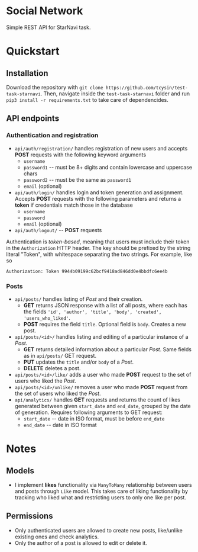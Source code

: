 # Social Network
Simple REST API for StarNavi task.

# Quickstart

## Installation
Download the repository with `git clone https://github.com/tcysin/test-task-starnavi`. Then, navigate inside the `test-task-starnavi` folder and run `pip3 install -r requirements.txt` to take care of dependencides.

## API endpoints

### Authentication and registration
- `api/auth/registration/` handles registration of new users and accepts **POST** requests with the following keyword arguments
    - `username`
    - `password1` -- must be 8+ digits and contain lowercase and uppercase chars
    - `password2` -- must be the same as `password1`
    - `email` (optional)
- `api/auth/login/` handles login and token generation and assignment. Accepts **POST** requests with the following parameters and returns a **token** if credentials match those in the database
    - `username`
    - `password`
    - `email` (optional)
- `api/auth/logout/` -- **POST** requests

Authentication is *token-based*, meaning that users must include their token in the `Authorization` HTTP header. The key should be prefixed by the string literal "Token", with whitespace separating the two strings. For example, like so
```
Authorization: Token 9944b09199c62bcf9418ad846dd0e4bbdfc6ee4b
```

### Posts
- `api/posts/` handles listing of *Post* and their creation.
    - **GET** returns JSON response with a list of all posts, where each has the fields `'id', 'author', 'title', 'body', 'created', 'users_who_liked'`.
    - **POST** requires the field `title`. Optional field is `body`. Creates a new post.
- `api/posts/<id>/` handles listing and editing of a particular instance of a *Post*.
    - **GET** returns detailed information about a particular *Post*. Same fields as in `api/posts/` GET request.
    - **PUT** updates the `title` and/or `body` of a *Post*.
    - **DELETE** deletes a post.
- `api/posts/<id>/like/` adds a user who made **POST** request to the set of users who liked the *Post*.
- `api/posts/<id>/unlike/` removes a user who made **POST** request from the set of users who liked the *Post*.
- `api/analytics/` handles **GET** requests and returns the count of likes generated between given `start_date` and `end_date`, grouped by the date of generation. Requires following arguments to GET request:
    - `start_date` -- date in ISO format, must be before `end_date`
    - `end_date` -- date in ISO format


# Notes

## Models
- I implement **likes** functionality via `ManyToMany` relationship between users 
and posts through `Like` model. This takes care of liking functionality by tracking who liked what and restricting users to only one like per post.

## Permissions
- Only authenticated users are allowed to create new posts, like/unlike existing ones and check analytics.
- Only the author of a post is allowed to edit or delete it.